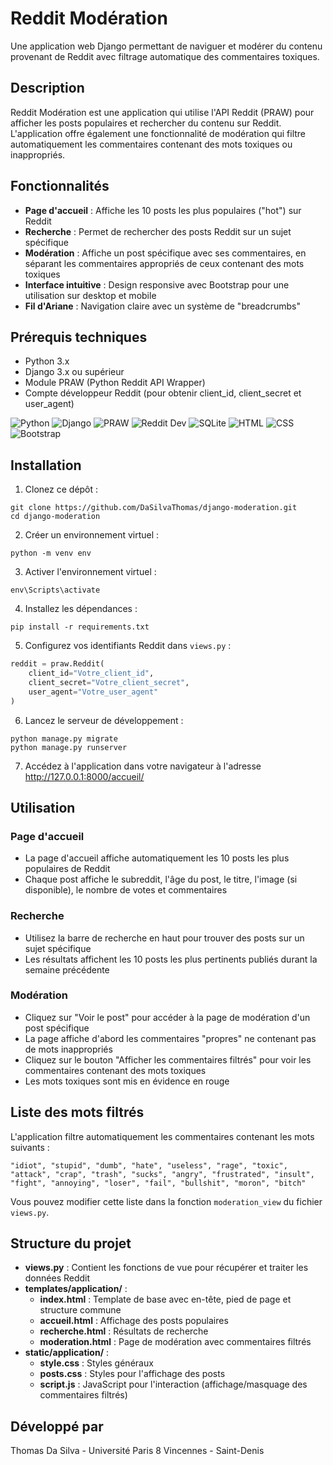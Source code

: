 # Reddit Modération

Une application web Django permettant de naviguer et modérer du contenu provenant de Reddit avec filtrage automatique des commentaires toxiques.

## Description

Reddit Modération est une application qui utilise l'API Reddit (PRAW) pour afficher les posts populaires et rechercher du contenu sur Reddit. L'application offre également une fonctionnalité de modération qui filtre automatiquement les commentaires contenant des mots toxiques ou inappropriés.

## Fonctionnalités

- **Page d'accueil** : Affiche les 10 posts les plus populaires ("hot") sur Reddit
- **Recherche** : Permet de rechercher des posts Reddit sur un sujet spécifique
- **Modération** : Affiche un post spécifique avec ses commentaires, en séparant les commentaires appropriés de ceux contenant des mots toxiques
- **Interface intuitive** : Design responsive avec Bootstrap pour une utilisation sur desktop et mobile
- **Fil d'Ariane** : Navigation claire avec un système de "breadcrumbs"

## Prérequis techniques

- Python 3.x
- Django 3.x ou supérieur
- Module PRAW (Python Reddit API Wrapper)
- Compte développeur Reddit (pour obtenir client_id, client_secret et user_agent)

![Python](https://badgen.net/badge/python/3.x/3776AB?icon=python&label=GitHub%20Readme%20Stats)
![Django](https://badgen.net/badge/django/5.2/092E20?icon=django&label=GitHub%20Readme%20Stats)
![PRAW](https://badgen.net/badge/praw/Reddit%20API/FF4500?icon=reddit&label=GitHub%20Readme%20Stats)
![Reddit Dev](https://badgen.net/badge/reddit/Developer%20Account/FF4500?icon=reddit&label=GitHub%20Readme%20Stats)
![SQLite](https://badgen.net/badge/database/SQLite/003B57?icon=sqlite&label=GitHub%20Readme%20Stats)
![HTML](https://badgen.net/badge/html5/E34F26?icon=html5&label=GitHub%20Readme%20Stats)
![CSS](https://badgen.net/badge/css3/1572B6?icon=css3&label=GitHub%20Readme%20Stats)
![Bootstrap](https://badgen.net/badge/bootstrap/5.3/7952B3?icon=bootstrap&label=GitHub%20Readme%20Stats)

## Installation

1. Clonez ce dépôt :
```
git clone https://github.com/DaSilvaThomas/django-moderation.git
cd django-moderation
```

2. Créer un environnement virtuel :
```
python -m venv env
```

3. Activer l'environnement virtuel :
```
env\Scripts\activate
```

4. Installez les dépendances :
```
pip install -r requirements.txt
```

5. Configurez vos identifiants Reddit dans `views.py` :
```python
reddit = praw.Reddit(
    client_id="Votre_client_id",
    client_secret="Votre_client_secret",
    user_agent="Votre_user_agent"
)
```

6. Lancez le serveur de développement :
```
python manage.py migrate
python manage.py runserver
```

7. Accédez à l'application dans votre navigateur à l'adresse http://127.0.0.1:8000/accueil/

## Utilisation

### Page d'accueil
- La page d'accueil affiche automatiquement les 10 posts les plus populaires de Reddit
- Chaque post affiche le subreddit, l'âge du post, le titre, l'image (si disponible), le nombre de votes et commentaires

### Recherche
- Utilisez la barre de recherche en haut pour trouver des posts sur un sujet spécifique
- Les résultats affichent les 10 posts les plus pertinents publiés durant la semaine précédente

### Modération
- Cliquez sur "Voir le post" pour accéder à la page de modération d'un post spécifique
- La page affiche d'abord les commentaires "propres" ne contenant pas de mots inappropriés
- Cliquez sur le bouton "Afficher les commentaires filtrés" pour voir les commentaires contenant des mots toxiques
- Les mots toxiques sont mis en évidence en rouge

## Liste des mots filtrés

L'application filtre automatiquement les commentaires contenant les mots suivants :
```
"idiot", "stupid", "dumb", "hate", "useless", "rage", "toxic", 
"attack", "crap", "trash", "sucks", "angry", "frustrated", "insult", 
"fight", "annoying", "loser", "fail", "bullshit", "moron", "bitch"
```

Vous pouvez modifier cette liste dans la fonction `moderation_view` du fichier `views.py`.

## Structure du projet

- **views.py** : Contient les fonctions de vue pour récupérer et traiter les données Reddit
- **templates/application/** :
  - **index.html** : Template de base avec en-tête, pied de page et structure commune
  - **accueil.html** : Affichage des posts populaires
  - **recherche.html** : Résultats de recherche
  - **moderation.html** : Page de modération avec commentaires filtrés
- **static/application/** :
  - **style.css** : Styles généraux
  - **posts.css** : Styles pour l'affichage des posts
  - **script.js** : JavaScript pour l'interaction (affichage/masquage des commentaires filtrés)

## Développé par

Thomas Da Silva - Université Paris 8 Vincennes - Saint-Denis
